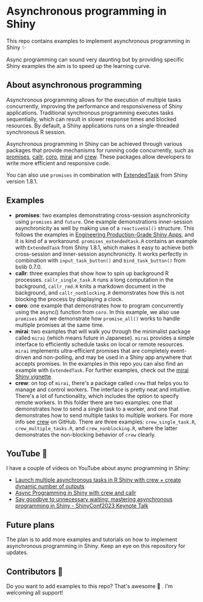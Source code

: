 # Asynchronous programming in Shiny

This repo contains examples to implement asynchronous programming in Shiny ✨ 

Async programming can sound very daunting but by providing specific Shiny examples the aim is to speed up the learning curve.

## About asynchronous programming

Asynchronous programming allows for the execution of multiple tasks concurrently, improving the performance and responsiveness of Shiny applications. Traditional synchronous programming executes tasks sequentially, which can result in slower response times and blocked resources. By default, a Shiny applications runs on a single-threaded synchronous R session.

Asynchronous programming in Shiny can be achieved through various packages that provide mechanisms for running code concurrently, such as [promises](https://github.com/rstudio/promises/), [callr](https://github.com/r-lib/callr/), [coro](https://github.com/r-lib/coro), [mirai](https://github.com/shikokuchuo/mirai) and [crew](https://github.com/wlandau/crew). These packages allow developers to write more efficient and responsive code.

You can also use `promises` in combination with [ExtendedTask](https://rstudio.github.io/shiny/reference/ExtendedTask.html) from Shiny version 1.8.1.

## Examples

* **promises**: two examples demonstrating cross-session asynchronicity using `promises` and `future`. One example demonstrations inner-session asynchronicity as well by making use of a `reactiveVal()` structure. This follows the examples in [Engineering Production-Grade Shiny Apps](https://engineering-shiny.org/optimizing-shiny-code.html#asynchronous-in-shiny), and it is kind of a workaround. `promises_extendedtask.R` contains an example with `ExtendedTask` from Shiny 1.8.1, which makes it easy to achieve both cross-session and inner-session asynchronicity. It works perfectly in combination with `input_task_button()` and `bind_task_button()` from bslib 0.7.0.
* **callr**: three examples that show how to spin up background R processes. `callr_single_task.R` runs a long computation in the background, `callr_rmd.R` knits a markdown document in the background, and `callr_nonblocking.R` demonstrates how this is not blocking the process by displaying a clock.
* **coro**: one example that demonstrates how to program concurrently using the async() function from `coro`. In this example, we also use `promises` and we demonstrate how `promise_all()` works to handle multiple promises at the same time.
* **mirai**: two examples that will walk you through the minimalist package called `mirai` (which means future in Japanese). `mirai` provides a simple interface to efficiently schedule tasks on local or remote resources. `mirai` implements ultra-efficient promises that are completely event-driven and non-polling, and may be used in a Shiny app anywhere that accepts promises. In the examples in this repo you can also find an example with `ExtendedTask`. For further examples, check out the [mirai Shiny vignette](https://shikokuchuo.net/mirai/articles/shiny.html).
* **crew**: on top of `mirai`, there's a package called `crew` that helps you to manage and control workers. The interface is pretty neat and intuitive. There's a lot of functionality, which includes the option to specify remote workers. In this folder there are two examples: one that demonstrates how to send a single task to a worker, and one that demonstrates how to send multiple tasks to multiple workers. For more info see [crew](https://github.com/wlandau/crew) on GitHub. There are three examples: `crew_single_task.R`, `crew_multiple_tasks.R`, and `crew_nonblocking.R`, where the latter demonstrates the non-blocking behavior of `crew` clearly.

## YouTube 🎥

I have a couple of videos on YouTube about async programming in Shiny:

* [Launch multiple asynchronous tasks in R Shiny with crew + create dynamic number of outputs](https://www.youtube.com/watch?v=udHK5XVSrlE&t=89s)
* [Async Programming in Shiny with crew and callr](https://www.youtube.com/watch?v=DTMVzK7iZFU)
* [Say goodbye to unnecessary waiting: mastering asynchronous programming in Shiny - ShinyConf2023 Keynote Talk](https://www.youtube.com/watch?v=hltOgAC2mC4&t=821s)

## Future plans

The plan is to add more examples and tutorials on how to implement asynchronous programming in Shiny. Keep an eye on this repository for updates.

## Contributors 📣 

Do you want to add examples to this repo? That's awesome 👏 . I'm welcoming all support!
